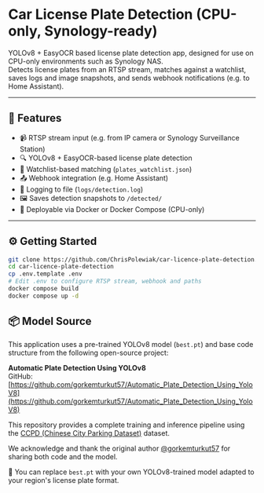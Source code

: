 # Car License Plate Detection (CPU-only, Synology-ready)

YOLOv8 + EasyOCR based license plate detection app, designed for use on CPU-only environments such as Synology NAS.  
Detects license plates from an RTSP stream, matches against a watchlist, saves logs and image snapshots, and sends webhook notifications (e.g. to Home Assistant).

---

## 🚀 Features

- 📹 RTSP stream input (e.g. from IP camera or Synology Surveillance Station)
- 🔍 YOLOv8 + EasyOCR-based license plate detection
- 🧠 Watchlist-based matching (`plates_watchlist.json`)
- 📤 Webhook integration (e.g. Home Assistant)
- 🧾 Logging to file (`logs/detection.log`)
- 🖼️ Saves detection snapshots to `/detected/`
- 🐳 Deployable via Docker or Docker Compose (CPU-only)

---

## ⚙️ Getting Started

```bash
git clone https://github.com/ChrisPolewiak/car-licence-plate-detection.git
cd car-licence-plate-detection
cp .env.template .env
# Edit .env to configure RTSP stream, webhook and paths
docker compose build
docker compose up -d
```

## 📦 Model Source

This application uses a pre-trained YOLOv8 model (`best.pt`) and base code structure from the following open-source project:

**Automatic Plate Detection Using YOLOv8**  
GitHub: [https://github.com/gorkemturkut57/Automatic_Plate_Detection_Using_YoloV8](https://github.com/gorkemturkut57/Automatic_Plate_Detection_Using_YoloV8)

This repository provides a complete training and inference pipeline using the [CCPD (Chinese City Parking Dataset)](https://github.com/detectRecog/CCPD) dataset.

We acknowledge and thank the original author [@gorkemturkut57](https://github.com/gorkemturkut57) for sharing both code and the model.

📌 You can replace `best.pt` with your own YOLOv8-trained model adapted to your region's license plate format.

